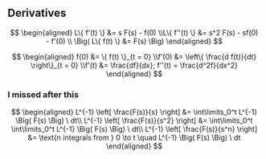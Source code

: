 ## Derivatives

$$
\begin{aligned}
L\{ f'(t) \} &= s F(s) - f(0) \\L\{ f''(t) \} &= s^2 F(s) - sf(0) - f'(0) \\
\Big( L\{ f(t) \} &= F(s) \Big)
\end{aligned}
$$

$$
\begin{aligned}
f(0) &= \{ f(t) \}_{t = 0} \\f'(0) &= \left\{ \frac{d f(t)}{dt} \right\}_{t = 0} \\f'(t) &= \frac{df}{dx}; f''(t) = \frac{d^2f}{dx^2}
\end{aligned}
$$

### I missed after this

$$
\begin{aligned}
L^{-1} \left[ \frac{F(s)}{s} \right]
&= \int\limits_0^t L^{-1} \Big( F(s) \Big)  \ dt\\
L^{-1} \left[ \frac{F(s)}{s^2} \right]
&= \int\limits_0^t \int\limits_0^t L^{-1} \Big( F(s) \Big)  \ dt\\
L^{-1} \left[ \frac{F(s)}{s^n} \right]
&= \text{n integrals from } 0 \to t \quad L^{-1} \Big( F(s) \Big)  \ dt
\end{aligned}
$$

